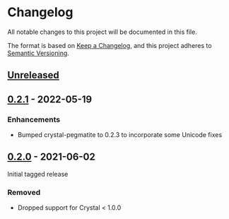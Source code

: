 # Changelog
All notable changes to this project will be documented in this file.

The format is based on [Keep a Changelog](https://keepachangelog.com/en/1.0.0/),
and this project adheres to [Semantic Versioning](https://semver.org/spec/v2.0.0.html).

## [Unreleased]

## [0.2.1] - 2022-05-19

### Enhancements

- Bumped crystal-pegmatite to 0.2.3 to incorporate some Unicode fixes

## [0.2.0] - 2021-06-02

Initial tagged release

### Removed

- Dropped support for Crystal < 1.0.0

[Unreleased]: https://github.com/maxfierke/hcl.cr/compare/v0.2.1...HEAD
[0.2.1]: https://github.com/maxfierke/hcl.cr/releases/tag/v0.2.1
[0.2.0]: https://github.com/maxfierke/hcl.cr/releases/tag/v0.2.0
